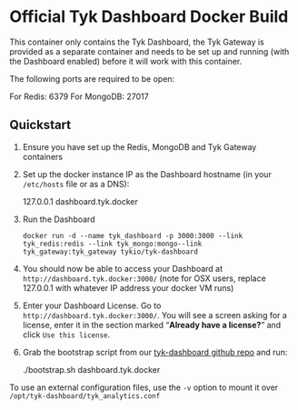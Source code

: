 Official Tyk Dashboard Docker Build
===================================

This container only contains the Tyk Dashboard, the Tyk Gateway is provided as a separate container and needs to be set up and running (with the Dashboard enabled) before it will work with this container.

The following ports are required to be open:

For Redis: 6379
For MongoDB: 27017

Quickstart
----------

1. Ensure you have set up the Redis, MongoDB and Tyk Gateway containers

2. Set up the docker instance IP as the Dashboard hostname (in your `/etc/hosts` file or as a DNS):

    127.0.0.1 dashboard.tyk.docker

3. Run the Dashboard

	`docker run -d --name tyk_dashboard -p 3000:3000 --link tyk_redis:redis --link tyk_mongo:mongo--link tyk_gateway:tyk_gateway tykio/tyk-dashboard`

4. You should now be able to access your Dashboard at `http://dashboard.tyk.docker:3000/` (note for OSX users, replace 127.0.0.1 with whatever IP address your docker VM runs)

5. Enter your Dashboard License. Go to `http://dashboard.tyk.docker:3000/`. You will see a screen asking for a license, enter it in the section marked “**Already have a license?**” and click `Use this license`.

6. Grab the bootstrap script from our [tyk-dashboard github repo](https://github.com/TykTechnologies/tyk-analytics) and run:

    ./bootstrap.sh dashboard.tyk.docker

To use an external configuration files, use the `-v` option to mount
it over `/opt/tyk-dashboard/tyk_analytics.conf`
